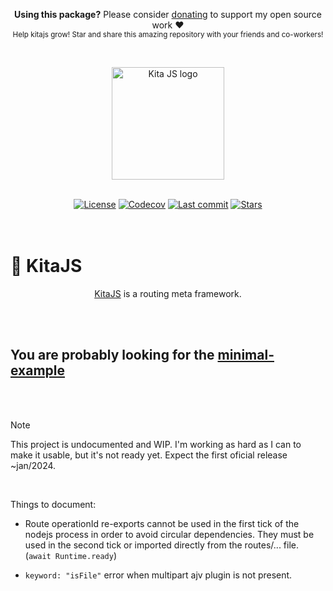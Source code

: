 <p align="center">
   <b>Using this package?</b> Please consider <a href="https://github.com/sponsors/arthurfiorette" target="_blank">donating</a> to support my open source work ❤️
  <br />
  <sup>
   Help kitajs grow! Star and share this amazing repository with your friends and co-workers!
  </sup>
</p>

<br />

<p align="center" >
  <a href="https://kita.js.org" target="_blank" rel="noopener noreferrer">
    <img src="https://kita.js.org/logo.png" width="180" alt="Kita JS logo" />
  </a>
</p>

<br />

<div align="center">
  <a title="MIT license" target="_blank" href="https://github.com/kitajs/kitajs/blob/master/LICENSE"><img alt="License" src="https://img.shields.io/github/license/kitajs/kitajs"></a>
  <a title="Codecov" target="_blank" href="https://app.codecov.io/gh/kitajs/kitajs"><img alt="Codecov" src="https://img.shields.io/codecov/c/github/kitajs/kitajs?token=ML0KGCU0VM"></a>
  <a title="Last Commit" target="_blank" href="https://github.com/kitajs/kitajs/commits/master"><img alt="Last commit" src="https://img.shields.io/github/last-commit/kitajs/kitajs"></a>
  <a href="https://github.com/kitajs/kitajs/stargazers"><img src="https://img.shields.io/github/stars/kitajs/kitajs?logo=github&label=Stars" alt="Stars"></a>
</div>

<br />
<br />

<h1>🌷 KitaJS</h1>

<p align="center">
  <a href="https://kita.js.org" target="_blank">KitaJS</a> is a routing meta framework.
  <br />
  <br />
</p>

<br />

## You are probably looking for the [minimal-example](https://github.com/kitajs/minimal-example)

<br />
<br />

> [!NOTE]  
> This project is undocumented and WIP. I'm working as hard as I can to make it usable, but it's not ready yet. Expect
> the first oficial release ~jan/2024.

<br />

Things to document:

- Route operationId re-exports cannot be used in the first tick of the nodejs process in order to avoid circular
  dependencies. They must be used in the second tick or imported directly from the routes/... file.
  (`await Runtime.ready`)

- `keyword: "isFile"` error when multipart ajv plugin is not present.
